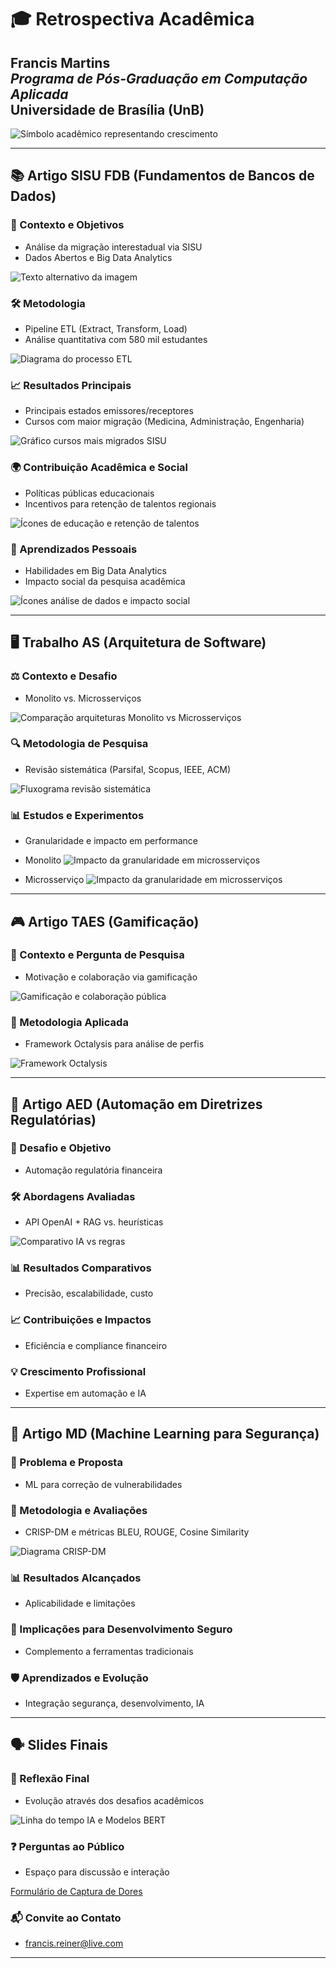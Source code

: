 # 🎓 Retrospectiva Acadêmica

**Francis Martins**  
*Programa de Pós-Graduação em Computação Aplicada*  
**Universidade de Brasília (UnB)**  
---

![Símbolo acadêmico representando crescimento](https://i.ibb.co/C56gggBM/301790662-505150908278835-5303703642947879083-n.png)

---

## 📚 Artigo SISU FDB (Fundamentos de Bancos de Dados)

### 📌 Contexto e Objetivos
- Análise da migração interestadual via SISU
- Dados Abertos e Big Data Analytics

![Texto alternativo da imagem](https://lh6.googleusercontent.com/_ds2nKXJrDGeEH60qDQiAJGYJbvns9y1zgdIxVelLR-gvytlnxg3Tb2tmuzXBkvmks7ujwOORqdKkBNMCDFdXD_C9b71rho1K2UW4oatS5ejDAsOObDSXfsBVh-o=w477)

### 🛠️ Metodologia
- Pipeline ETL (Extract, Transform, Load)
- Análise quantitativa com 580 mil estudantes

![Diagrama do processo ETL](https://as2.ftcdn.net/jpg/04/85/84/21/1000_F_485842143_RGw5hFbGfeJFzB63W6r25Pv7VY56fclw.jpg)

### 📈 Resultados Principais
- Principais estados emissores/receptores
- Cursos com maior migração (Medicina, Administração, Engenharia)

![Gráfico cursos mais migrados SISU](https://nexo-uploads-beta.s3.amazonaws.com/wp-content/uploads/images/2024/01/30150545/extra-sisu-24-grafico.png)

### 🌍 Contribuição Acadêmica e Social
- Políticas públicas educacionais
- Incentivos para retenção de talentos regionais

![Ícones de educação e retenção de talentos](https://evacard.com.br/wp-content/uploads/2024/05/porcentagem-organizacoes-brasileiras-que-investem-na-retencao-de-talentos-1024x661.png)

### 🚀 Aprendizados Pessoais
- Habilidades em Big Data Analytics
- Impacto social da pesquisa acadêmica

![Ícones análise de dados e impacto social](https://i.ibb.co/YmxN18V/Figura-96-Impacto-social-do-Big-Data.jpg)

---

## 🖥️ Trabalho AS (Arquitetura de Software)

### ⚖️ Contexto e Desafio
- Monolito vs. Microsserviços

![Comparação arquiteturas Monolito vs Microsserviços](https://www.cloudflight.io/app/uploads/2024/10/frame-1-4.png)

### 🔍 Metodologia de Pesquisa
- Revisão sistemática (Parsifal, Scopus, IEEE, ACM)

![Fluxograma revisão sistemática](https://i.ibb.co/B5hcYPsn/slr-process.png)

### 📊 Estudos e Experimentos
- Granularidade e impacto em performance

- Monolito
![Impacto da granularidade em microsserviços](https://i.ibb.co/27v5dRww/mono3.png)
- Microsserviço
![Impacto da granularidade em microsserviços](https://i.ibb.co/k6MfsxGg/micro.png)

---

## 🎮 Artigo TAES (Gamificação)

### 🎯 Contexto e Pergunta de Pesquisa
- Motivação e colaboração via gamificação

![Gamificação e colaboração pública](https://www.techtarget.com/rms/onlineimages/gamification_design_elements-f.png)

### 🔧 Metodologia Aplicada
- Framework Octalysis para análise de perfis

![Framework Octalysis](https://i0.wp.com/yukaichou.com/wp-content/uploads/2024/04/Yu-kai-Chou-Models-and-Frameworks.002.png?fit=1024%2C768&ssl=1)

---

## 🤖 Artigo AED (Automação em Diretrizes Regulatórias)

### 🎯 Desafio e Objetivo
- Automação regulatória financeira

### 🛠️ Abordagens Avaliadas
- API OpenAI + RAG vs. heurísticas

![Comparativo IA vs regras](https://doimages.nyc3.cdn.digitaloceanspaces.com/010AI-ML/2024/Shaoni/Adrien/Image_2.png)

### 📊 Resultados Comparativos
- Precisão, escalabilidade, custo

### 📈 Contribuições e Impactos
- Eficiência e compliance financeiro

### 💡 Crescimento Profissional
- Expertise em automação e IA

---

## 🔐 Artigo MD (Machine Learning para Segurança)

### 🎯 Problema e Proposta
- ML para correção de vulnerabilidades

### 🔧 Metodologia e Avaliações
- CRISP-DM e métricas BLEU, ROUGE, Cosine Similarity

![Diagrama CRISP-DM](https://www.proglobalbusinesssolutions.com/wp-content/uploads/2017/12/data-mining.jpg)

### 📊 Resultados Alcançados
- Aplicabilidade e limitações

### 🔗 Implicações para Desenvolvimento Seguro
- Complemento a ferramentas tradicionais

### 🛡️ Aprendizados e Evolução
- Integração segurança, desenvolvimento, IA


---

## 🗣️ Slides Finais

### 🔄 Reflexão Final
- Evolução através dos desafios acadêmicos

![Linha do tempo IA e Modelos BERT](https://miro.medium.com/v2/resize:fit:985/1*Pfggf12-8U4djukiIBUsjw.png)

### ❓ Perguntas ao Público
- Espaço para discussão e interação

[Formulário de Captura de Dores](https://forms.gle/SZXiUKJBWbJrZyor5)

### 📬 Convite ao Contato
- francis.reiner@live.com
---
